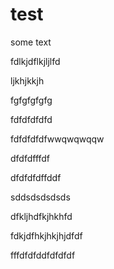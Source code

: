 # test

some text

fdlkjdflkjljlfd

ljkhjkkjh

fgfgfgfgfg

fdfdfdfdfd

fdfdfdfdfwwqwqwqqw

dfdfdfffdf

dfdfdfdffddf

sddsdsdsdsds

dfkljhdfkjhkhfd

fdkjdfhkjhkjhjdfdf


fffdfdfddfdfdfdf
